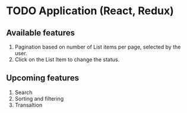 # TODO Application (React, Redux)

## Available features

1. Pagination based on number of List items per page, selected by the user.
2. Click on the List Item to change the status.

## Upcoming features

1. Search
2. Sorting and filtering
3. Transaltion
